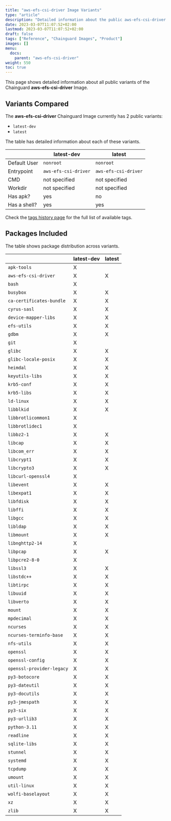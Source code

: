 ```yaml
---
title: "aws-efs-csi-driver Image Variants"
type: "article"
description: "Detailed information about the public aws-efs-csi-driver Chainguard Image variants"
date: 2023-03-07T11:07:52+02:00
lastmod: 2023-03-07T11:07:52+02:00
draft: false
tags: ["Reference", "Chainguard Images", "Product"]
images: []
menu:
  docs:
    parent: "aws-efs-csi-driver"
weight: 550
toc: true
---
```


This page shows detailed information about all public variants of the Chainguard **aws-efs-csi-driver** Image.

## Variants Compared
The **aws-efs-csi-driver** Chainguard Image currently has 2 public variants: 

- `latest-dev`
- `latest`

The table has detailed information about each of these variants.

|              | latest-dev           | latest               |
|--------------|----------------------|----------------------|
| Default User | `nonroot`            | `nonroot`            |
| Entrypoint   | `aws-efs-csi-driver` | `aws-efs-csi-driver` |
| CMD          | not specified        | not specified        |
| Workdir      | not specified        | not specified        |
| Has apk?     | yes                  | no                   |
| Has a shell? | yes                  | yes                  |

Check the [tags history page](/chainguard/chainguard-images/reference/aws-efs-csi-driver/tags_history/) for the full list of available tags.

## Packages Included
The table shows package distribution across variants.

|                           | latest-dev | latest |
|---------------------------|------------|--------|
| `apk-tools`               | X          |        |
| `aws-efs-csi-driver`      | X          | X      |
| `bash`                    | X          |        |
| `busybox`                 | X          | X      |
| `ca-certificates-bundle`  | X          | X      |
| `cyrus-sasl`              | X          | X      |
| `device-mapper-libs`      | X          | X      |
| `efs-utils`               | X          | X      |
| `gdbm`                    | X          | X      |
| `git`                     | X          |        |
| `glibc`                   | X          | X      |
| `glibc-locale-posix`      | X          | X      |
| `heimdal`                 | X          | X      |
| `keyutils-libs`           | X          | X      |
| `krb5-conf`               | X          | X      |
| `krb5-libs`               | X          | X      |
| `ld-linux`                | X          | X      |
| `libblkid`                | X          | X      |
| `libbrotlicommon1`        | X          |        |
| `libbrotlidec1`           | X          |        |
| `libbz2-1`                | X          | X      |
| `libcap`                  | X          | X      |
| `libcom_err`              | X          | X      |
| `libcrypt1`               | X          | X      |
| `libcrypto3`              | X          | X      |
| `libcurl-openssl4`        | X          |        |
| `libevent`                | X          | X      |
| `libexpat1`               | X          | X      |
| `libfdisk`                | X          | X      |
| `libffi`                  | X          | X      |
| `libgcc`                  | X          | X      |
| `libldap`                 | X          | X      |
| `libmount`                | X          | X      |
| `libnghttp2-14`           | X          |        |
| `libpcap`                 | X          | X      |
| `libpcre2-8-0`            | X          |        |
| `libssl3`                 | X          | X      |
| `libstdc++`               | X          | X      |
| `libtirpc`                | X          | X      |
| `libuuid`                 | X          | X      |
| `libverto`                | X          | X      |
| `mount`                   | X          | X      |
| `mpdecimal`               | X          | X      |
| `ncurses`                 | X          | X      |
| `ncurses-terminfo-base`   | X          | X      |
| `nfs-utils`               | X          | X      |
| `openssl`                 | X          | X      |
| `openssl-config`          | X          | X      |
| `openssl-provider-legacy` | X          | X      |
| `py3-botocore`            | X          | X      |
| `py3-dateutil`            | X          | X      |
| `py3-docutils`            | X          | X      |
| `py3-jmespath`            | X          | X      |
| `py3-six`                 | X          | X      |
| `py3-urllib3`             | X          | X      |
| `python-3.11`             | X          | X      |
| `readline`                | X          | X      |
| `sqlite-libs`             | X          | X      |
| `stunnel`                 | X          | X      |
| `systemd`                 | X          | X      |
| `tcpdump`                 | X          | X      |
| `umount`                  | X          | X      |
| `util-linux`              | X          | X      |
| `wolfi-baselayout`        | X          | X      |
| `xz`                      | X          | X      |
| `zlib`                    | X          | X      |


